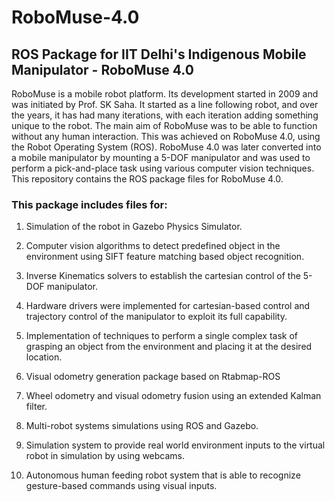 # RoboMuse-4.0

## ROS Package for IIT Delhi's Indigenous Mobile Manipulator - RoboMuse 4.0

RoboMuse is a mobile robot platform. Its development started in 2009 and was initiated by Prof. SK Saha. It started as a line following robot, and over the years, it has had many iterations, with each iteration adding something unique to the robot. The main aim of RoboMuse was to be able to function without any human interaction. This was achieved on RoboMuse 4.0, using the Robot Operating System (ROS). RoboMuse 4.0 was later converted into a mobile manipulator by mounting a 5-DOF manipulator and was used to perform a pick-and-place task using various computer vision techniques. This repository contains the ROS package files for RoboMuse 4.0.

### This package includes files for: 

1) Simulation of the robot in Gazebo Physics Simulator. 

2) Computer vision algorithms to detect predefined object in the environment using SIFT feature matching based object recognition.

3) Inverse Kinematics solvers to establish the cartesian control of the 5-DOF manipulator. 

4) Hardware drivers were implemented for cartesian-based control and trajectory control of the manipulator to exploit its full capability.

5) Implementation of techniques to perform a single complex task of grasping an object from the environment and placing it at the desired location. 

6) Visual odometry generation package based on Rtabmap-ROS

7) Wheel odometry and visual odometry fusion using an extended Kalman filter. 

8) Multi-robot systems simulations using ROS and Gazebo. 

9) Simulation system to provide real world environment inputs to the virtual robot in simulation by using webcams. 

10) Autonomous human feeding robot system that is able to recognize gesture-based commands using visual inputs.

